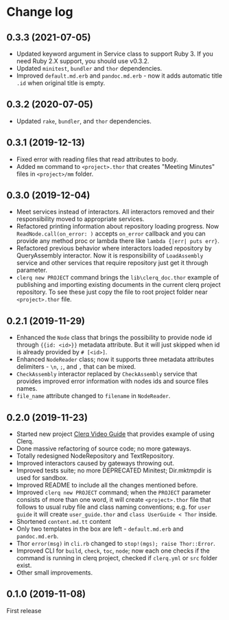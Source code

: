 # Change log

## 0.3.3 (2021-07-05)

* Updated keyword argument in Service class to support Ruby 3. If you need Ruby 2.X support, you should use v0.3.2.
* Updated `minitest`, `bundler` and `thor` dependencies.
* Improved `default.md.erb` and `pandoc.md.erb` - now it adds automatic title `.id` when original title is empty.

## 0.3.2 (2020-07-05)

* Updated `rake`, `bundler`, and `thor` dependencies.

## 0.3.1 (2019-12-13)

* Fixed error with reading files that read attributes to body.
* Added `mm` command to `<project>.thor` that creates "Meeting Minutes" files in `<project>/mm` folder.

## 0.3.0 (2019-12-04)

* Meet services instead of interactors. All interactors removed and their responsibility moved to appropriate services.
* Refactored printing information about repository loading progress. Now `ReadNode.call(on_error: )` accepts `on_error` callback and you can provide any method proc or lambda there like `lambda {|err| puts err}`.
* Refactored previous behavior where interactors loaded repository by QueryAssembly interactor. Now it is responsibility of `LoadAssembly` service and other services that require repository just get it through parameter.
* `clerq new PROJECT` command brings the `lib\clerq_doc.thor` example of publishing and importing existing documents in the current clerq project repository. To see these just copy the file to root project folder near `<project>.thor` file.

## 0.2.1 (2019-11-29)

* Enhanced the `Node` class that brings the possibility to provide node id through `{{id: <id>}}` metadata attribute. But it will just skipped when id is already provided by `# [<id>]`.
* Enhanced `NodeReader` class; now it supports three metadata attributes delimiters - `\n`, `;`, and `,` that can be mixed.
* `CheckAssembly` interactor replaced by `CheckAssembly` service that provides improved error information with nodes ids and source files names.
* `file_name` attribute changed to `filename` in `NodeReader`.

## 0.2.0 (2019-11-23)

* Started new project [Clerq Video Guide](https://github.com/nvoynov/clerq-video-guide) that provides example of using Clerq.
* Done massive refactoring of source code; no more gateways.
* Totally redesigned NodeRepository and TextRepository.
* Improved interactors caused by gateways throwing out.
* Improved tests suite; no more DEPRECATED Minitest; Dir.mktmpdir is used for sandbox.
* Improved README to include all the changes mentioned before.
* Improved `clerq new PROJECT` command; when the `PROJECT` parameter consists of more than one word, it will create `<project>.thor` file that follows to usual ruby file and class naming conventions; e.g. for `user guide` it will create `user_guide.thor` and `class UserGuide < Thor` inside.
* Shortened `content.md.tt` content
* Only two templates in the box are left - `default.md.erb` and `pandoc.md.erb`.
* Thor `error(msg)` in `cli.rb` changed to `stop!(mgs); raise Thor::Error`.
* Improved CLI for `build`, `check`, `toc`, `node`; now each one checks if the command is running in clerq project, checked if `clerq.yml` or `src` folder exist.
* Other small improvements.

## 0.1.0 (2019-11-08)

First release
